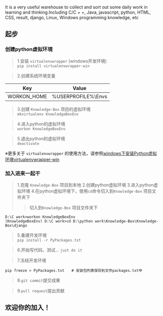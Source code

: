 It is a very useful warehouse to collect and sort out some daily work in learning and thinking.Including C/C + +, Java, javascript, python, HTML, CSS, result, django, Linux, Windows programming knowledge, etc

## 起步

### 创建python虚拟环境  
> 1.安装 `virtualenvwrapper` (windows开发环境)  
```pip install virtualenvwrapper-win```

> 2.创建系统环境变量

| Key | Value | 
| ------ | ------ |
| WORKON_HOME | %USERPROFILE%\Envs |

> 3.创建 `Knowledge-Box` 项目的虚拟环境  
```mkvirtualenv KnowledgeBoxEnv```

> 4.进入python的虚拟环境  
```workon KnowledgeBoxEnv```

> 5.退出python的虚拟环境  
```deactivate```

※更多关于 `virtualenvwrapper` 的使用方法，请参照[windows下安装Python虚拟环境virtualenvwrapper-win](https://www.cnblogs.com/suke99/p/5355894.html)

### 加入进来一起干

> 1.克隆 `Knowledge-Box` 项目到本地
> 2.创建python虚拟环境
> 3.进入python虚拟环境
> 4.在python虚拟环境下，使用`cd`命令切入到`Knowledge-Box` 项目文件夹下
>> 切入到`Knowledge-Box` 项目文件夹下  
```
D:\C work>workon KnowledgeBoxEnv
(KnowledgeBoxEnv) D:\C work>cd D:\python work\Knowledge-Box\Knowledge-Box\django
```
> 5.重建开发环境  
```pip install -r PyPackages.txt```

> 6.开始写代码，测试... `just do it`  

> 7.冻结开发环境  
```	
pip freeze > PyPackages.txt　　# 安装包列表保存到文件packages.txt中　
```
> 8.`git commit`提交成果  

> 9.`pull request`提出贡献  

## 欢迎你的加入！

